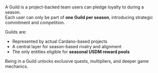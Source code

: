 A Guild is a project-backed team users can pledge loyalty to during a season.  
Each user can only be part of **one Guild per season**, introducing strategic commitment and competition.

Guilds are:
- Represented by actual Cardano-based projects
- A central layer for season-based rivalry and alignment
- The only entities eligible for **seasonal USDM reward pools**

Being in a Guild unlocks exclusive quests, multipliers, and deeper game mechanics.